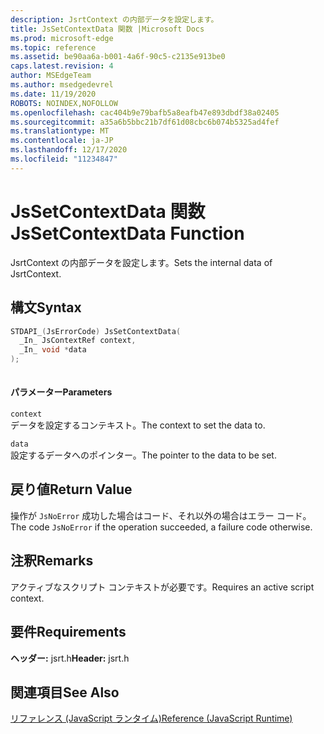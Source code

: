 ```yaml
---
description: JsrtContext の内部データを設定します。
title: JsSetContextData 関数 |Microsoft Docs
ms.prod: microsoft-edge
ms.topic: reference
ms.assetid: be90aa6a-b001-4a6f-90c5-c2135e913be0
caps.latest.revision: 4
author: MSEdgeTeam
ms.author: msedgedevrel
ms.date: 11/19/2020
ROBOTS: NOINDEX,NOFOLLOW
ms.openlocfilehash: cac404b9e79bafb5a8eafb47e893dbdf38a02405
ms.sourcegitcommit: a35a6b5bbc21b7df61d08cbc6b074b5325ad4fef
ms.translationtype: MT
ms.contentlocale: ja-JP
ms.lasthandoff: 12/17/2020
ms.locfileid: "11234847"
---
```

# <span data-ttu-id="4b564-103">JsSetContextData 関数</span><span class="sxs-lookup"><span data-stu-id="4b564-103">JsSetContextData Function</span></span>

<span data-ttu-id="4b564-104">JsrtContext の内部データを設定します。</span><span class="sxs-lookup"><span data-stu-id="4b564-104">Sets the internal data of JsrtContext.</span></span>  
  
## <span data-ttu-id="4b564-105">構文</span><span class="sxs-lookup"><span data-stu-id="4b564-105">Syntax</span></span>  
  
```cpp  
STDAPI_(JsErrorCode) JsSetContextData(  
  _In_ JsContextRef context,  
  _In_ void *data  
);  
  
```  
  
#### <span data-ttu-id="4b564-106">パラメーター</span><span class="sxs-lookup"><span data-stu-id="4b564-106">Parameters</span></span>  
 `context`  
 <span data-ttu-id="4b564-107">データを設定するコンテキスト。</span><span class="sxs-lookup"><span data-stu-id="4b564-107">The context to set the data to.</span></span>  
  
 `data`  
 <span data-ttu-id="4b564-108">設定するデータへのポインター。</span><span class="sxs-lookup"><span data-stu-id="4b564-108">The pointer to the data to be set.</span></span>  
  
## <span data-ttu-id="4b564-109">戻り値</span><span class="sxs-lookup"><span data-stu-id="4b564-109">Return Value</span></span>  
 <span data-ttu-id="4b564-110">操作が `JsNoError` 成功した場合はコード、それ以外の場合はエラー コード。</span><span class="sxs-lookup"><span data-stu-id="4b564-110">The code `JsNoError` if the operation succeeded, a failure code otherwise.</span></span>  
  
## <span data-ttu-id="4b564-111">注釈</span><span class="sxs-lookup"><span data-stu-id="4b564-111">Remarks</span></span>  
 <span data-ttu-id="4b564-112">アクティブなスクリプト コンテキストが必要です。</span><span class="sxs-lookup"><span data-stu-id="4b564-112">Requires an active script context.</span></span>  
  
## <span data-ttu-id="4b564-113">要件</span><span class="sxs-lookup"><span data-stu-id="4b564-113">Requirements</span></span>  
 <span data-ttu-id="4b564-114">**ヘッダー:** jsrt.h</span><span class="sxs-lookup"><span data-stu-id="4b564-114">**Header:** jsrt.h</span></span>  
  
## <span data-ttu-id="4b564-115">関連項目</span><span class="sxs-lookup"><span data-stu-id="4b564-115">See Also</span></span>  
 [<span data-ttu-id="4b564-116">リファレンス (JavaScript ランタイム)</span><span class="sxs-lookup"><span data-stu-id="4b564-116">Reference (JavaScript Runtime)</span></span>](../chakra-hosting/reference-javascript-runtime.md)
